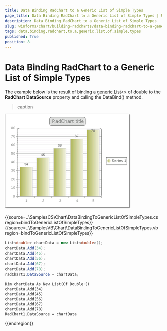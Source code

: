 ```yaml
---
title: Data Binding RadChart to a Generic List of Simple Types
page_title: Data Binding RadChart to a Generic List of Simple Types | UI for WinForms Documentation
description: Data Binding RadChart to a Generic List of Simple Types
slug: winforms/chart/building-radcharts/data-binding-radchart-to-a-generic-list-of-simple-types
tags: data,binding,radchart,to,a,generic,list,of,simple,types
published: True
position: 8
---
```


# Data Binding RadChart to a Generic List of Simple Types



The example below is the result of binding a [generic List<>](http://msdn2.microsoft.com/en-us/library/6sh2ey19.aspx) of double to the __RadChart__ __DataSource__ property and calling the DataBind() method.
>caption 

![chart-building-radcharts-data-binding-radchart-to-a-generic-list-of-simple-types 001](images/chart-building-radcharts-data-binding-radchart-to-a-generic-list-of-simple-types001.png)


{{source=..\SamplesCS\Chart\DataBindingToGenericListOfSimpleTypes.cs region=bindToGenericListOfSimpleTypes}} 
{{source=..\SamplesVB\Chart\DataBindingToGenericListOfSimpleTypes.vb region=bindToGenericListOfSimpleTypes}} 

````C#
List<double> chartData = new List<double>();
chartData.Add(34);
chartData.Add(45);
chartData.Add(56);
chartData.Add(67);
chartData.Add(78);
radChart1.DataSource = chartData;

````
````VB.NET
Dim chartData As New List(Of Double)()
chartData.Add(34)
chartData.Add(45)
chartData.Add(56)
chartData.Add(67)
chartData.Add(78)
RadChart1.DataSource = chartData

````

{{endregion}} 



